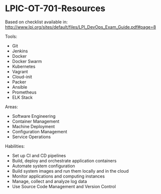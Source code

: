 # LPIC-OT-701-Resources

Based on checklist available in: http://www.lpi.org/sites/default/files/LPI_DevOps_Exam_Guide.pdf#page=8

Tools:
* Git
* Jenkins
* Docker
* Docker Swarm
* Kubernetes
* Vagrant
* Cloud-init
* Packer
* Ansible
* Prometheus
* ELK Stack

Areas:
* Software Engineering
* Container Management
* Machine Deployment
* Configuration Management
* Service Operations

Habilities:
* Set up CI and CD pipelines
* Build, deploy and orchestrate application containers
* Automate system configuration
* Build system images and run them locally and in the cloud
* Monitor applications and computing instances
* Manage, collect and analyze log data
* Use Source Code Management and Version Control
